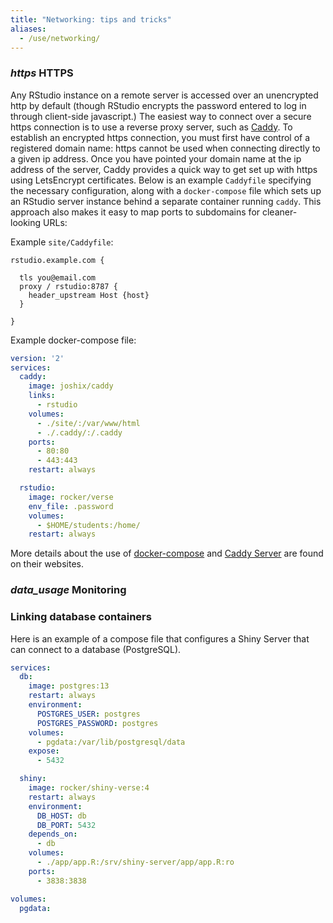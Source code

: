 ```yaml
---
title: "Networking: tips and tricks"
aliases:
  - /use/networking/
---
```


###  <i class="material-icons">https</i> HTTPS 

Any RStudio instance on a remote server is accessed over an unencrypted http by default (though RStudio encrypts the password entered to log in through client-side javascript.)  The easiest way to connect over a secure https connection is to use a reverse proxy server, such as [Caddy](https://caddyserver.com).  To establish an encrypted https connection, you must first have control of a registered domain name: https cannot be used when connecting directly to a given ip address. Once you have pointed your domain name at the ip address of the server, Caddy provides a quick way to get set up with https using LetsEncrypt certificates.  Below is an example `Caddyfile` specifying the necessary configuration, along with a `docker-compose` file which sets up an RStudio server instance behind a separate container running `caddy`.  This approach also makes it easy to map ports to subdomains for cleaner-looking URLs:

Example `site/Caddyfile`:

```
rstudio.example.com {
  
  tls you@email.com
  proxy / rstudio:8787 {
    header_upstream Host {host}
  }

}

```

Example docker-compose file:

```yml
version: '2'
services:
  caddy:  
    image: joshix/caddy
    links:
      - rstudio
    volumes:
      - ./site/:/var/www/html
      - ./.caddy/:/.caddy
    ports:
      - 80:80
      - 443:443
    restart: always

  rstudio:
    image: rocker/verse 
    env_file: .password 
    volumes:
      - $HOME/students:/home/
    restart: always
```


More details about the use of [docker-compose](https://docs.docker.com/compose/) and [Caddy Server](https://caddyserver.com/) are found on their websites.



### <i class="material-icons">data_usage</i> Monitoring 



### <i class="fa fa-database"></i> Linking database containers

Here is an example of a compose file that configures a Shiny Server that can connect to a database (PostgreSQL).

```yml
services:
  db:
    image: postgres:13
    restart: always
    environment:
      POSTGRES_USER: postgres
      POSTGRES_PASSWORD: postgres
    volumes:
      - pgdata:/var/lib/postgresql/data
    expose:
      - 5432

  shiny:
    image: rocker/shiny-verse:4
    restart: always
    environment:
      DB_HOST: db
      DB_PORT: 5432
    depends_on:
      - db
    volumes:
      - ./app/app.R:/srv/shiny-server/app/app.R:ro
    ports:
      - 3838:3838

volumes:
  pgdata:
```
